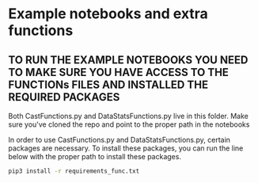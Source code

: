 # Example notebooks and extra functions

## TO RUN THE EXAMPLE NOTEBOOKS YOU NEED TO MAKE SURE YOU HAVE ACCESS TO THE FUNCTIONs FILES AND INSTALLED THE REQUIRED PACKAGES

Both CastFunctions.py and DataStatsFunctions.py live in this folder. Make sure you've cloned the repo and point to the proper path in the notebooks

In order to use CastFunctions.py and DataStatsFunctions.py, certain packages are necessary. To install these packages, you can run the line below with the proper path to install these packages. 

```bash
pip3 install -r requirements_func.txt
```

